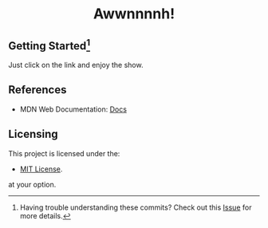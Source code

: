 <div align="center">
    <h1>Awwnnnnh!</h1>
</div>

## Getting Started[^1]

Just click on the link and enjoy the show.

## References

- MDN Web Documentation: [Docs](https://developer.mozilla.org/en-US/)

## Licensing

This project is licensed under the:

- [MIT License](./LICENSE).

at your option.

[^1]: Having trouble understanding these commits? Check out this [Issue](https://github.com/suna-proctor/suna-proctor.github.io/issues/1) for more details.
